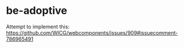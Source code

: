 # be-adoptive

Attempt to implement this:  https://github.com/WICG/webcomponents/issues/909#issuecomment-786965491